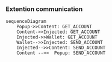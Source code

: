 ### Extention communication

```mermaid
sequenceDiagram
    Popup->>Content: GET_ACCOUNT
    Content->>Injected: GET_ACCOUNT
    Injected->>Wallet: GET_ACCOUNT
    Wallet-->>Injected: SEND_ACCOUNT
    Injected-->>Content: SEND_ACCOUNT
    Content -->>  Popup: SEND_ACCOUNT
```

